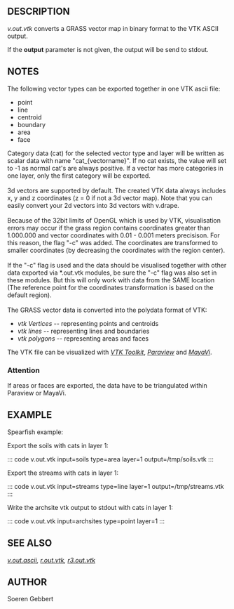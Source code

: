 ## DESCRIPTION

*v.out.vtk* converts a GRASS vector map in binary format to the VTK
ASCII output.

If the **output** parameter is not given, the output will be send to
stdout.

## NOTES

The following vector types can be exported together in one VTK ascii
file:

-   point
-   line
-   centroid
-   boundary
-   area
-   face

Category data (cat) for the selected vector type and layer will be
written as scalar data with name \"cat\_{vectorname}\". If no cat
exists, the value will set to -1 as normal cat\'s are always positive.
If a vector has more categories in one layer, only the first category
will be exported.\
\
3d vectors are supported by default. The created VTK data always
includes x, y and z coordinates (z = 0 if not a 3d vector map). Note
that you can easily convert your 2d vectors into 3d vectors with
v.drape.\
\
Because of the 32bit limits of OpenGL which is used by VTK,
visualisation errors may occur if the grass region contains coordinates
greater than 1.000.000 and vector coordinates with 0.01 - 0.001 meters
precisison. For this reason, the flag \"-c\" was added. The coordinates
are transformed to smaller coordinates (by decreasing the coordinates
with the region center).\
\
If the \"-c\" flag is used and the data should be visualised together
with other data exported via \*.out.vtk modules, be sure the \"-c\" flag
was also set in these modules. But this will only work with data from
the SAME location (The reference point for the coordinates
transformation is based on the default region).\
\
The GRASS vector data is converted into the polydata format of VTK:

-   *vtk Vertices* \-- representing points and centroids
-   *vtk lines* \-- representing lines and boundaries
-   *vtk polygons* \-- representing areas and faces

The VTK file can be visualized with *[VTK Toolkit](http://www.vtk.org)*,
*[Paraview](http://www.paraview.org)* and
*[MayaVi](http://mayavi.sourceforge.net)*.

### Attention

If areas or faces are exported, the data have to be triangulated within
Paraview or MayaVi.

## EXAMPLE

Spearfish example:

Export the soils with cats in layer 1:

::: code
    v.out.vtk input=soils type=area layer=1 output=/tmp/soils.vtk
:::

Export the streams with cats in layer 1:

::: code
    v.out.vtk input=streams type=line layer=1 output=/tmp/streams.vtk
:::

Write the archsite vtk output to stdout with cats in layer 1:

::: code
    v.out.vtk input=archsites type=point layer=1
:::

## SEE ALSO

*[v.out.ascii](v.out.ascii.html), [r.out.vtk](r.out.vtk.html),
[r3.out.vtk](r3.out.vtk.html)*

## AUTHOR

Soeren Gebbert
